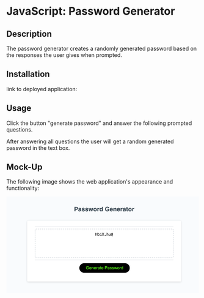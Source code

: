 # JavaScript: Password Generator

## Description
The password generator creates a randomly generated password based on the responses the user gives when prompted.

## Installation
link to deployed application:

## Usage
Click the button "generate password" and answer the following prompted questions.

After answering all questions the user will get a random generated password in the text box.

## Mock-Up

The following image shows the web application's appearance and functionality:

![The Password Generator application displays a red button to "Generate Password".](./Assets/Pw-Gen-screenshot.png)
